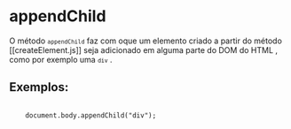 # appendChild
O método <code>`appendChild`</code> faz com oque um elemento criado a partir do método [[createElement.js]] seja adicionado em alguma parte do DOM do HTML , como por exemplo uma <code>`div`</code> .

<h2> 
	Exemplos:
</h2>

<code>
	document.body.appendChild("div");
</code>

